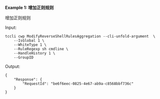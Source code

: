 **Example 1: 增加正则规则**

增加正则规则

Input: 

```
tccli cwp ModifyReverseShellRulesAggregation --cli-unfold-argument  \
    --IsGlobal 1 \
    --WhiteType 1 \
    --RuleRegexp sh cmdline \
    --HandleHistory 1 \
    --GroupID 
```

Output: 
```
{
    "Response": {
        "RequestId": "be6f6eec-0825-4e67-ab9a-c8568bbf736c"
    }
}
```

